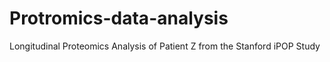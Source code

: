 # Protromics-data-analysis
Longitudinal Proteomics Analysis of Patient Z from the  Stanford iPOP Study
